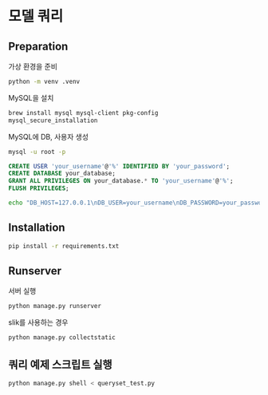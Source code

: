 # 모델 쿼리

## Preparation

가상 환경을 준비

```bash
python -m venv .venv
```

MySQL을 설치

```bash
brew install mysql mysql-client pkg-config
mysql_secure_installation
```

MySQL에 DB, 사용자 생성

```bash
mysql -u root -p

```

```sql
CREATE USER 'your_username'@'%' IDENTIFIED BY 'your_password';
CREATE DATABASE your_database;
GRANT ALL PRIVILEGES ON your_database.* TO 'your_username'@'%';
FLUSH PRIVILEGES;
```

```bash
echo "DB_HOST=127.0.0.1\nDB_USER=your_username\nDB_PASSWORD=your_password\nDB_NAME=your_database" > .env
```

## Installation

```bash
pip install -r requirements.txt
```

## Runserver

서버 실행

```bash
python manage.py runserver
```

slik를 사용하는 경우

```bash
python manage.py collectstatic
```

## 쿼리 예제 스크립트 실행

```zsh
python manage.py shell < queryset_test.py
```
